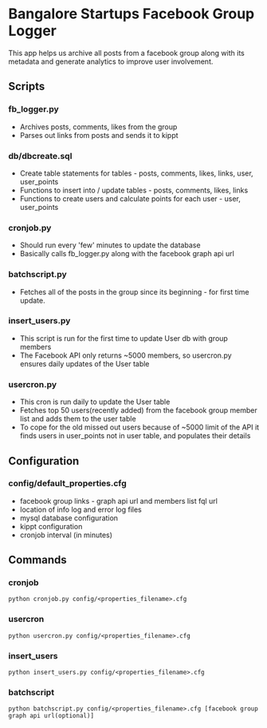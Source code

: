 # Bangalore Startups Facebook Group Logger
 

This app helps us archive all posts from a facebook group along with its metadata and generate analytics to improve user involvement.

## Scripts

### fb_logger.py

* Archives posts, comments, likes from the group
* Parses out links from posts and sends it to kippt

### db/dbcreate.sql

* Create table statements for tables - posts, comments, likes, links, user, user_points
* Functions to insert into / update  tables - posts, comments, likes, links
* Functions to create users and calculate points for each user - user, user_points

### cronjob.py

* Should run every 'few' minutes to update the database
* Basically calls fb_logger.py along with the facebook graph api url 

### batchscript.py

* Fetches all of the posts in the group since its beginning - for first time update.

### insert_users.py

* This script is run for the first time to update User db with group members
* The Facebook API only returns ~5000 members, so usercron.py ensures daily updates of the User table

### usercron.py
* This cron is run daily to update the User table
* Fetches top 50 users(recently added) from the facebook group member list and adds them to the user table
* To cope for the old missed out users because of ~5000 limit of the API it finds users in user_points not in user table, and populates their details

## Configuration

### config/default_properties.cfg

* facebook group links - graph api url and members list fql url
* location of info log and error log files
* mysql database configuration
* kippt configuration
* cronjob interval (in minutes)

## Commands 

### cronjob

    python cronjob.py config/<properties_filename>.cfg

### usercron

    python usercron.py config/<properties_filename>.cfg

### insert_users

    python insert_users.py config/<properties_filename>.cfg

### batchscript

    python batchscript.py config/<properties_filename>.cfg [facebook group graph api url(optional)]
